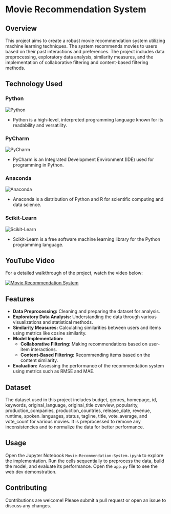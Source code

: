 # Movie Recommendation System

## Overview
This project aims to create a robust movie recommendation system utilizing machine learning techniques. The system recommends movies to users based on their past interactions and preferences. The project includes data preprocessing, exploratory data analysis, similarity measures, and the implementation of collaborative filtering and content-based filtering methods.

## Technology Used

### Python
![Python](https://img.shields.io/badge/Python-3776AB?style=for-the-badge&logo=python&logoColor=white)
- Python is a high-level, interpreted programming language known for its readability and versatility.

### PyCharm
![PyCharm](https://img.shields.io/badge/PyCharm-000000?style=for-the-badge&logo=pycharm&logoColor=white)
- PyCharm is an Integrated Development Environment (IDE) used for programming in Python.

### Anaconda
![Anaconda](https://img.shields.io/badge/Anaconda-44A833?style=for-the-badge&logo=anaconda&logoColor=white)
- Anaconda is a distribution of Python and R for scientific computing and data science.

### Scikit-Learn
![Scikit-Learn](https://img.shields.io/badge/Scikit--Learn-F7931E?style=for-the-badge&logo=scikit-learn&logoColor=white)
- Scikit-Learn is a free software machine learning library for the Python programming language.


## YouTube Video
For a detailed walkthrough of the project, watch the video below:

[![Movie Recommendation System](https://img.youtube.com/vi/Ccm11V1EwGE/0.jpg)](https://www.youtube.com/watch?v=Ccm11V1EwGE)

## Features
- **Data Preprocessing:** Cleaning and preparing the dataset for analysis.
- **Exploratory Data Analysis:** Understanding the data through various visualizations and statistical methods.
- **Similarity Measures:** Calculating similarities between users and items using metrics like cosine similarity.
- **Model Implementation:** 
  - **Collaborative Filtering:** Making recommendations based on user-item interactions.
  - **Content-Based Filtering:** Recommending items based on the content similarity.
- **Evaluation:** Assessing the performance of the recommendation system using metrics such as RMSE and MAE.

## Dataset
The dataset used in this project includes budget, genres, homepage, id, keywords, original_language, original_title	overview, popularity, production_companies, production_countries, release_date, revenue, runtime, spoken_languages, status, tagline, title, vote_average, and vote_count for various movies. It is preprocessed to remove any inconsistencies and to normalize the data for better performance.

## Usage
Open the Jupyter Notebook `Movie-Recommendation-System.ipynb` to explore the implementation. Run the cells sequentially to preprocess the data, build the model, and evaluate its performance.
Open the `app.py` file to see the web dev demonstration.

## Contributing
Contributions are welcome! Please submit a pull request or open an issue to discuss any changes.
